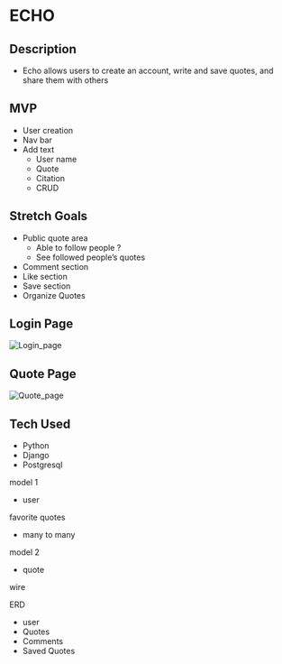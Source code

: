 # ECHO
## Description
- Echo allows users to create an account, write and save quotes, and share them with others 
## MVP
- User creation
- Nav bar
- Add text 
    - User name
    - Quote 
    - Citation
    - CRUD
    

## Stretch Goals
- Public quote area
    - Able to follow people ?
    - See followed people’s quotes
- Comment section 
- Like section
- Save section
- Organize Quotes 


## Login Page
![Login_page](https://user-images.githubusercontent.com/95770704/157080057-e95d994c-db3f-4ee8-b100-5039bfd56979.png)



## Quote Page
![Quote_page](https://user-images.githubusercontent.com/95770704/157080356-9605e10b-a556-4b77-883d-09b10d6c519c.png)

## Tech Used 
- Python
- Django
- Postgresql


model 1 
* user

favorite quotes
* many to many

model 2
* quote

wire 

ERD
* user
* Quotes
* Comments
* Saved Quotes